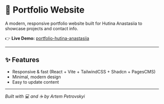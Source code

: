 # 🎨 Portfolio Website

A modern, responsive portfolio website built for Hutina Anastasiia to showcase projects and contact info.

👉 **Live Demo:** [portfolio-hutina-anastasiia](https://artpetrovskyi.github.io/portfolio-hutina-anastasiia)

---

## ✨ Features

- Responsive & fast (React + Vite + TailwindCSS + Shadcn + PagesCMS)
- Minimal, modern design
- Easy to update content

---

*Built with 💻 and ☕ by Artem Petrovskyi*
